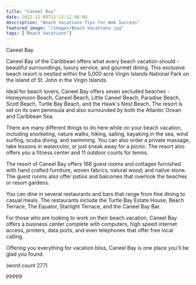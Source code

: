 ```yaml
---
title: "Caneel Bay"
date: 2022-12-09T12:11:12-08:00
description: "Beach Vacations Tips for Web Success"
featured_image: "/images/Beach Vacations.jpg"
tags: ["Beach Vacations"]
---
```


Caneel Bay

Caneel Bay of the Caribbean offers what every beach
vacation should - beautiful surroundings, luxury
service, and gourmet dining.  This exclusive beach
resort is nestled within the 5,000 acre Virgin 
Islands National Park on the island of St. John in
the Virgin Islands.

Ideal for beach lovers, Caneel Bay offers seven
secluded beaches - Honeymoon Beach, Caneel Beach, 
Little Caneel Beach, Paradise Beach, Scott Beach,
Turtle Bay Beach, and the Hawk's Nest Beach.  The
resort is set on its own peninsula and also surrounded
by both the Atlantic Ocean and Caribbean Sea.

There are many different things to do here while on
your beach vacation, including snorkeling, nature
walks, hiking, sailing, kayaking in the sea, wind
surfing, scuba diving, and swimming.  You can also
order a private massage, take lessons in watercolor,
or just sneak away for a picnic.  The resort also 
offers you a fitness center and 11 outdoor courts
for tennis.

The resort of Caneel Bay offers 166 guest rooms and
cottages furnished with hand crafted furniture, 
woven fabrics, natural wood, and native stone.  The
guest rooms also offer patios and balconies that
overlook the beaches or resort gardens.  

You can dine in several restaurants and bars that
range from fine dining to casual meals.  The 
restaurants include the Turtle Bay Estate House,
Beach Terrace, The Equator, Starlight Terrace, and
the Caneel Bay Bar.

For those who are looking to work on their beach
vacation, Caneel Bay offers a business center 
complete with computers, high speed internet access,
printers, data ports, and even telephones that 
offer free local calling.

Offering you everything for vacation bliss, Caneel
Bay is one place you'll be glad you found.  

(word count 277)

PPPPP
